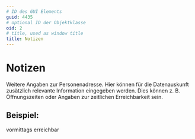 ```yaml
---
# ID des GUI Elements
guid: 4435
# optional ID der Objektklasse
oid: 2
# title, used as window title
title: Notizen
---
```


# Notizen

Weitere Angaben zur Personenadresse. Hier können für die Datenauskunft zusätzlich relevante Information eingegeben werden. Dies können z. B. Öffnungszeiten oder Angaben zur zeitlichen Erreichbarkeit sein.

## Beispiel:

vormittags erreichbar
